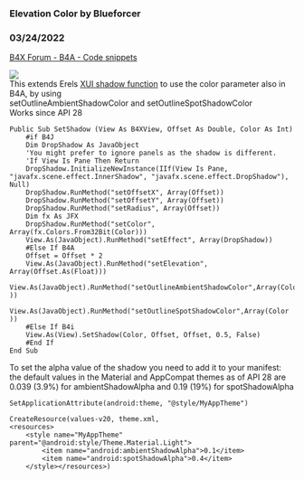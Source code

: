 ### Elevation Color by Blueforcer
### 03/24/2022
[B4X Forum - B4A - Code snippets](https://www.b4x.com/android/forum/threads/139365/)

![](https://www.b4x.com/android/forum/attachments/126950)  
This extends Erels [XUI shadow function](https://www.b4x.com/android/forum/threads/b4x-xui-elevation-shadow.135767/#post-858848) to use the color parameter also in B4A, by using  
setOutlineAmbientShadowColor and setOutlineSpotShadowColor  
Works since API 28  
  

```B4X
Public Sub SetShadow (View As B4XView, Offset As Double, Color As Int)  
    #if B4J  
    Dim DropShadow As JavaObject  
    'You might prefer to ignore panels as the shadow is different.  
    'If View Is Pane Then Return  
    DropShadow.InitializeNewInstance(IIf(View Is Pane, "javafx.scene.effect.InnerShadow", "javafx.scene.effect.DropShadow"), Null)  
    DropShadow.RunMethod("setOffsetX", Array(Offset))  
    DropShadow.RunMethod("setOffsetY", Array(Offset))  
    DropShadow.RunMethod("setRadius", Array(Offset))  
    Dim fx As JFX  
    DropShadow.RunMethod("setColor", Array(fx.Colors.From32Bit(Color)))  
    View.As(JavaObject).RunMethod("setEffect", Array(DropShadow))  
    #Else If B4A  
    Offset = Offset * 2  
    View.As(JavaObject).RunMethod("setElevation", Array(Offset.As(Float)))  
    View.As(JavaObject).RunMethod("setOutlineAmbientShadowColor",Array(Color ))  
    View.As(JavaObject).RunMethod("setOutlineSpotShadowColor",Array(Color ))  
    #Else If B4i  
    View.As(View).SetShadow(Color, Offset, Offset, 0.5, False)  
    #End If  
End Sub
```

  
  
To set the alpha value of the shadow you need to add it to your manifest:  
the default values in the Material and AppCompat themes as of API 28 are 0.039 (3.9%) for ambientShadowAlpha and 0.19 (19%) for spotShadowAlpha  
  

```B4X
SetApplicationAttribute(android:theme, "@style/MyAppTheme")  
  
CreateResource(values-v20, theme.xml,  
<resources>  
    <style name="MyAppTheme" parent="@android:style/Theme.Material.Light">  
        <item name="android:ambientShadowAlpha">0.1</item>  
        <item name="android:spotShadowAlpha">0.4</item>  
    </style></resources>)
```